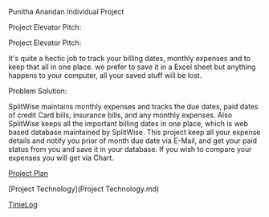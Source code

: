 Punitha Anandan Individual Project

Project Elevator Pitch:

Project Elevator Pitch:

It's quite a hectic job to track your billing dates, monthly expenses and to keep that all in one place. 
we prefer to save it in a Excel sheet but anything happens to your computer, all your saved stuff will be lost. 

Problem Solution:

SplitWise maintains monthly expenses and tracks the due dates, paid dates of credit Card bills, insurance bills, and any monthly expenses.
Also  SplitWise keeps all the important billing dates in one place, which is web based database maintained by SplitWise.
This project keep all your expense details and notify you prior of month due date via E-Mail, 
and get your paid status from you and save it in your database. If you wish to compare your expenses you will get via Chart. 

[Project Plan](ProjectPlan.md)

[Project Technology](Project Technology.md)

[TimeLog](TimeLog.md)

